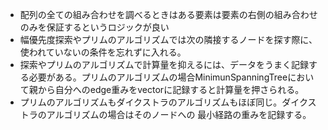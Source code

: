 - 配列の全ての組み合わせを調べるときはある要素は要素の右側の組み合わせのみを保証するというロジックが良い
- 幅優先度探索やプリムのアルゴリズムでは次の隣接するノードを探す際に、使われていないの条件を忘れずに入れる。
- 探索やプリムのアルゴリズムで計算量を抑えるには、データをうまく記録する必要がある。プリムのアルゴリズムの場合MinimunSpanningTreeにおいて親から自分へのedge重みをvectorに記録すると計算量を押さられる。
- プリムのアルゴリズムもダイクストラのアルゴリズムもほぼ同じ。ダイクストラのアルゴリズムの場合はそのノードへの
最小経路の重みを記録する。
